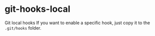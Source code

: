 # git-hooks-local
Git local hooks
If you want to enable a specific hook, just copy it to the `.git/hooks` folder.
